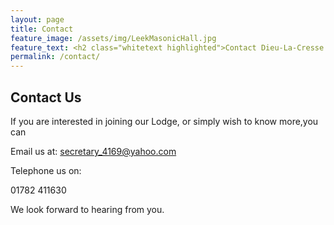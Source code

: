 ```yaml
---
layout: page
title: Contact
feature_image: /assets/img/LeekMasonicHall.jpg
feature_text: <h2 class="whitetext highlighted">Contact Dieu-La-Cresse Lodge No. 4169</h2>
permalink: /contact/
---
```

## Contact Us

If you are interested in joining our Lodge, or simply wish to know more,you can

Email us at: secretary_4169@yahoo.com

Telephone us on:

01782 411630

<!-- Or fill in the form below -->

We look forward to hearing from you.

<!-- {% include site-form.html %} -->

